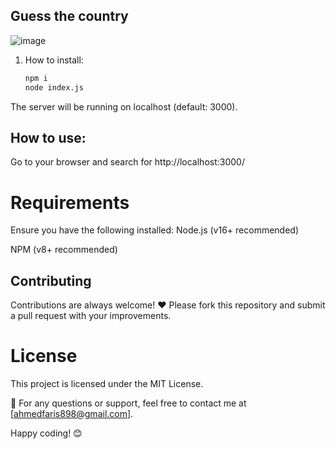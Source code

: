 ## Guess the country

![image](https://github.com/user-attachments/assets/df5a1295-07af-4f17-b8da-e49dfb2fad27)

1. How to install:  
   ```bash
   npm i
   node index.js
The server will be running on localhost
(default: 3000).

## How to use:
Go to your browser and search for http://localhost:3000/

# Requirements
Ensure you have the following installed:
Node.js (v16+ recommended)

NPM (v8+ recommended)

## Contributing
Contributions are always welcome! ❤️
Please fork this repository and submit a pull request with your improvements.

# License
This project is licensed under the MIT License.

📧 For any questions or support, feel free to contact me at [ahmedfaris898@gmail.com].

Happy coding! 😊
